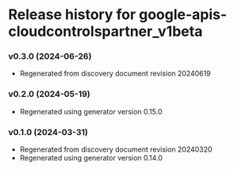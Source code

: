 # Release history for google-apis-cloudcontrolspartner_v1beta

### v0.3.0 (2024-06-26)

* Regenerated from discovery document revision 20240619

### v0.2.0 (2024-05-19)

* Regenerated using generator version 0.15.0

### v0.1.0 (2024-03-31)

* Regenerated from discovery document revision 20240320
* Regenerated using generator version 0.14.0


